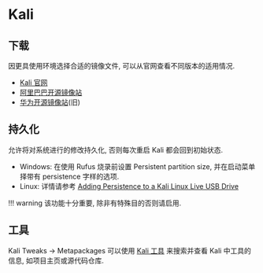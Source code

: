 # Kali

## 下载

因更具使用环境选择合适的镜像文件, 可以从官网查看不同版本的适用情况.  

- [Kali 官网](https://www.kali.org/get-kali/)
- [阿里巴巴开源镜像站](https://mirrors.aliyun.com/kali-images/)
- [华为开源镜像站](https://repo.huaweicloud.com/kali-images/)(旧)

## 持久化

允许将对系统进行的修改持久化, 否则每次重启 Kali 都会回到初始状态.  

- Windows: 在使用 Rufus 烧录前设置 Persistent partition size, 并在启动菜单择带有 persistence 字样的选项.  
- Linux: 详情请参考 [Adding Persistence to a Kali Linux Live USB Drive](https://www.kali.org/docs/usb/usb-persistence/)

!!! warning
    该功能十分重要, 除非有特殊目的否则请启用.  

## 工具

Kali Tweaks -> Metapackages
可以使用 [Kali 工具](https://www.kali.org/tools/) 来搜索并查看 Kali 中工具的信息, 如项目主页或源代码仓库.  

